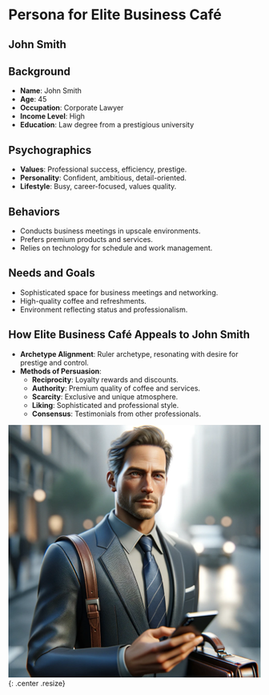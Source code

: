 # Persona for Elite Business Café

## John Smith
## Background
- **Name**: John Smith
- **Age**: 45
- **Occupation**: Corporate Lawyer
- **Income Level**: High
- **Education**: Law degree from a prestigious university

## Psychographics
- **Values**: Professional success, efficiency, prestige.
- **Personality**: Confident, ambitious, detail-oriented.
- **Lifestyle**: Busy, career-focused, values quality.

## Behaviors
- Conducts business meetings in upscale environments.
- Prefers premium products and services.
- Relies on technology for schedule and work management.

## Needs and Goals
- Sophisticated space for business meetings and networking.
- High-quality coffee and refreshments.
- Environment reflecting status and professionalism.

## How Elite Business Café Appeals to John Smith
- **Archetype Alignment**: Ruler archetype, resonating with desire for prestige and control.
- **Methods of Persuasion**:
  - **Reciprocity**: Loyalty rewards and discounts.
  - **Authority**: Premium quality of coffee and services.
  - **Scarcity**: Exclusive and unique atmosphere.
  - **Liking**: Sophisticated and professional style.
  - **Consensus**: Testimonials from other professionals.

![John Smith, Corporate Lawyer](images/persona.png){: .center .resize}
